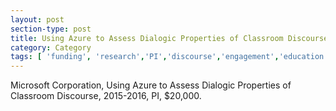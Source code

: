 ```yaml
---
layout: post
section-type: post
title: Using Azure to Assess Dialogic Properties of Classroom Discourse
category: Category
tags: [ 'funding', 'research','PI','discourse','engagement','education','nlp','class5' ]
---
```

Microsoft Corporation, Using Azure to Assess Dialogic Properties of Classroom Discourse, 2015-2016, PI, $20,000.
